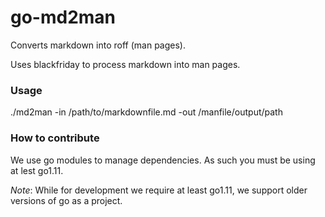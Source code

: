 go-md2man
=========

Converts markdown into roff (man pages).

Uses blackfriday to process markdown into man pages.

### Usage

./md2man -in /path/to/markdownfile.md -out /manfile/output/path

### How to contribute

We use go modules to manage dependencies.
As such you must be using at lest go1.11.

*Note*: While for development we require at least go1.11, we support older
versions of go as a project.
